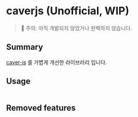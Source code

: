 # caverjs (Unofficial, WIP)
> 🚨 주의: 아직 개발되지 않았거나 완벽하지 않습니다.

## Summary
[caver-js](https://github.com/klaytn/caver-js) 를 가볍게 개선한 라이브러리 입니다.

## Usage
```
```

## Removed features
